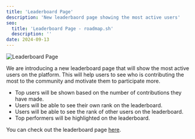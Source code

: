 ```yaml
---
title: 'Leaderboard Page'
description: 'New leaderbaord page showing the most active users'
seo:
  title: 'Leaderboard Page - roadmap.sh'
  description: ''
date: 2024-09-13
---
```


![Leaderboard Page](https://assets.roadmap.sh/guest/accordion-rbvpo.png)

We are introducing a new leaderboard page that will show the most active users on the platform. This will help users to see who is contributing the most to the community and motivate them to participate more.

- Top users will be shown based on the number of contributions they have made.
- Users will be able to see their own rank on the leaderboard.
- Users will be able to see the rank of other users on the leaderboard.
- Top performers will be highlighted on the leaderboard.

You can check out the leaderboard page [here](/leaderboard).
